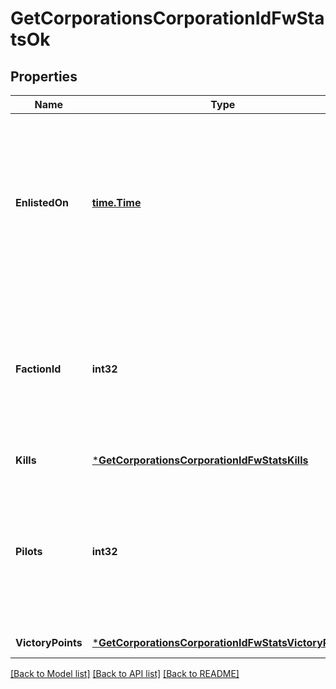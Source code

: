 # GetCorporationsCorporationIdFwStatsOk

## Properties
Name | Type | Description | Notes
------------ | ------------- | ------------- | -------------
**EnlistedOn** | [**time.Time**](time.Time.md) | The enlistment date of the given corporation into faction warfare. Will not be included if corporation is not enlisted in faction warfare | [optional] [default to null]
**FactionId** | **int32** | The faction the given corporation is enlisted to fight for. Will not be included if corporation is not enlisted in faction warfare | [optional] [default to null]
**Kills** | [***GetCorporationsCorporationIdFwStatsKills**](get_corporations_corporation_id_fw_stats_kills.md) |  | [default to null]
**Pilots** | **int32** | How many pilots the enlisted corporation has. Will not be included if corporation is not enlisted in faction warfare | [optional] [default to null]
**VictoryPoints** | [***GetCorporationsCorporationIdFwStatsVictoryPoints**](get_corporations_corporation_id_fw_stats_victory_points.md) |  | [default to null]

[[Back to Model list]](../README.md#documentation-for-models) [[Back to API list]](../README.md#documentation-for-api-endpoints) [[Back to README]](../README.md)


